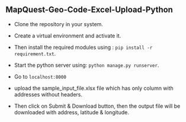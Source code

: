 ## MapQuest-Geo-Code-Excel-Upload-Python

- Clone the repository in your system.

- Create a virtual environment and activate it.

- Then install the required modules using : `pip install -r requirement.txt`.

- Start the python server using: `python manage.py runserver`.

- Go to `localhost:8000` 

- upload the sample_input_file.xlsx file which has only column with addresses without headers.

- Then click on Submit & Download button, then the output file will be downloaded with address, latitude & longitude.
